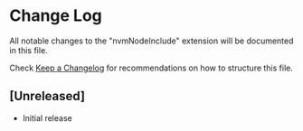 # Change Log

All notable changes to the "nvmNodeInclude" extension will be documented in this file.

Check [Keep a Changelog](http://keepachangelog.com/) for recommendations on how to structure this file.

## [Unreleased]

- Initial release

